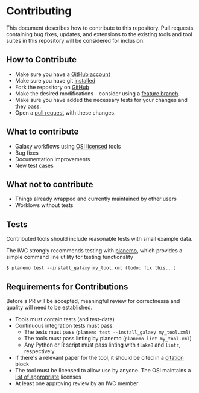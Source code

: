 # Contributing

This document describes how to contribute to this repository. Pull
requests containing bug fixes, updates, and extensions to the existing
tools and tool suites in this repository will be considered for
inclusion.

## How to Contribute

* Make sure you have a [GitHub account](https://github.com/signup/free)
* Make sure you have git [installed](https://help.github.com/articles/set-up-git)
* Fork the repository on [GitHub](https://github.com/galaxyproject/tools-iuc/fork)
* Make the desired modifications - consider using a [feature branch](https://github.com/Kunena/Kunena-Forum/wiki/Create-a-new-branch-with-git-and-manage-branches).
* Make sure you have added the necessary tests for your changes and they pass.
* Open a [pull request](https://help.github.com/articles/using-pull-requests)
  with these changes.

## What to contribute

* Galaxy workflows using [OSI licensed](https://opensource.org/licenses/alphabetical) tools
* Bug fixes
* Documentation improvements
* New test cases

## What not to contribute

* Things already wrapped and currently maintained by other users
* Worklows without tests

## Tests

Contributed tools should include reasonable tests with small example data.

The IWC strongly recommends testing with [planemo](https://github.com/galaxyproject/planemo/), which provides a simple command line utility for testing functionality

```console
$ planemo test --install_galaxy my_tool.xml (todo: fix this...)
```

## Requirements for Contributions

Before a PR will be accepted, meaningful review for correctnessa and quality will need to be established.

* Tools must contain tests (and test-data)
* Continuous integration tests must pass: 
    * The tests must pass (`planemo test --install_galaxy my_tool.xml`)
    * The tools must pass linting by planemo (`planemo lint my_tool.xml`)
    * Any Python or R script must pass linting with `flake8` and `lintr`, respectively
* If there's a relevant paper for the tool, it should be cited in a [citation](https://docs.galaxyproject.org/en/latest/dev/schema.html#tool-citations) block
* The tool must be licensed to allow use by anyone. The OSI maintains a [list of appropriate](https://opensource.org/licenses/alphabetical) licenses
* At least one approving review by an IWC member

